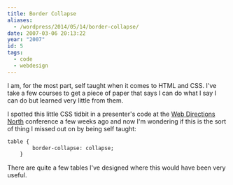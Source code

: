 ```yaml
---
title: Border Collapse
aliases:
  - /wordpress/2014/05/14/border-collapse/
date: 2007-03-06 20:13:22
year: "2007"
id: 5
tags:
  - code
  - webdesign
---
```


I am, for the most part, self taught when it comes to HTML and CSS.  I've take a few courses to get a piece of paper that says I can do what I say I can do but learned very little from them.

I spotted this little CSS tidbit in a presenter's code at the [Web Directions North](https://web.archive.org/web/20070306020032/http://north.webdirections.org) conference a few weeks ago and now I'm wondering if this is the sort of thing I missed out on by being self taught:

```html
table {
        border-collapse: collapse;
    }
```

There are quite a few tables I've designed where this would have been very useful.
